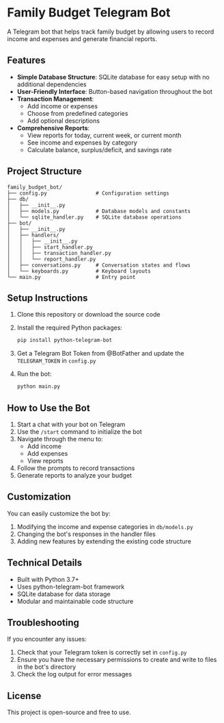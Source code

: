 # Family Budget Telegram Bot

A Telegram bot that helps track family budget by allowing users to record income and expenses and generate financial reports.

## Features

- **Simple Database Structure**: SQLite database for easy setup with no additional dependencies
- **User-Friendly Interface**: Button-based navigation throughout the bot
- **Transaction Management**:
  - Add income or expenses
  - Choose from predefined categories
  - Add optional descriptions
- **Comprehensive Reports**:
  - View reports for today, current week, or current month
  - See income and expenses by category
  - Calculate balance, surplus/deficit, and savings rate

## Project Structure

```
family_budget_bot/
├── config.py                # Configuration settings
├── db/
│   ├── __init__.py
│   ├── models.py            # Database models and constants
│   └── sqlite_handler.py    # SQLite database operations
├── bot/
│   ├── __init__.py
│   ├── handlers/
│   │   ├── __init__.py
│   │   ├── start_handler.py
│   │   ├── transaction_handler.py
│   │   └── report_handler.py
│   ├── conversations.py     # Conversation states and flows
│   └── keyboards.py         # Keyboard layouts
└── main.py                  # Entry point
```

## Setup Instructions

1. Clone this repository or download the source code

2. Install the required Python packages:
   ```bash
   pip install python-telegram-bot
   ```

3. Get a Telegram Bot Token from @BotFather and update the `TELEGRAM_TOKEN` in `config.py`

4. Run the bot:
   ```bash
   python main.py
   ```

## How to Use the Bot

1. Start a chat with your bot on Telegram
2. Use the `/start` command to initialize the bot
3. Navigate through the menu to:
   - Add income
   - Add expenses
   - View reports
4. Follow the prompts to record transactions
5. Generate reports to analyze your budget

## Customization

You can easily customize the bot by:

1. Modifying the income and expense categories in `db/models.py`
2. Changing the bot's responses in the handler files
3. Adding new features by extending the existing code structure

## Technical Details

- Built with Python 3.7+
- Uses python-telegram-bot framework
- SQLite database for data storage
- Modular and maintainable code structure

## Troubleshooting

If you encounter any issues:

1. Check that your Telegram token is correctly set in `config.py`
2. Ensure you have the necessary permissions to create and write to files in the bot's directory
3. Check the log output for error messages

## License

This project is open-source and free to use.